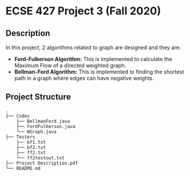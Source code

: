 # ECSE 427 Project 3 (Fall 2020)

## Description
In this project, 2 algorithms related to graph are designed and they are:
- **Ford-Fulkerson Algorithm:** This is implemented to calculate the Maximum Flow of a directed weighted graph.
- **Bellman-Ford Algorithm:** This is implemented to finding the shortest path in a graph where edges can have negative weights.


## Project Structure

```console
.
├── Codes
    ├── BellmanFord.java
    ├── FordFulkerson.java
    └── WGraph.java
├── Testers
    ├── bf1.txt
    ├── bf2.txt
    ├── ff2.txt
    └── ff2testout.txt
├── Project Description.pdf
└── README.md
```
